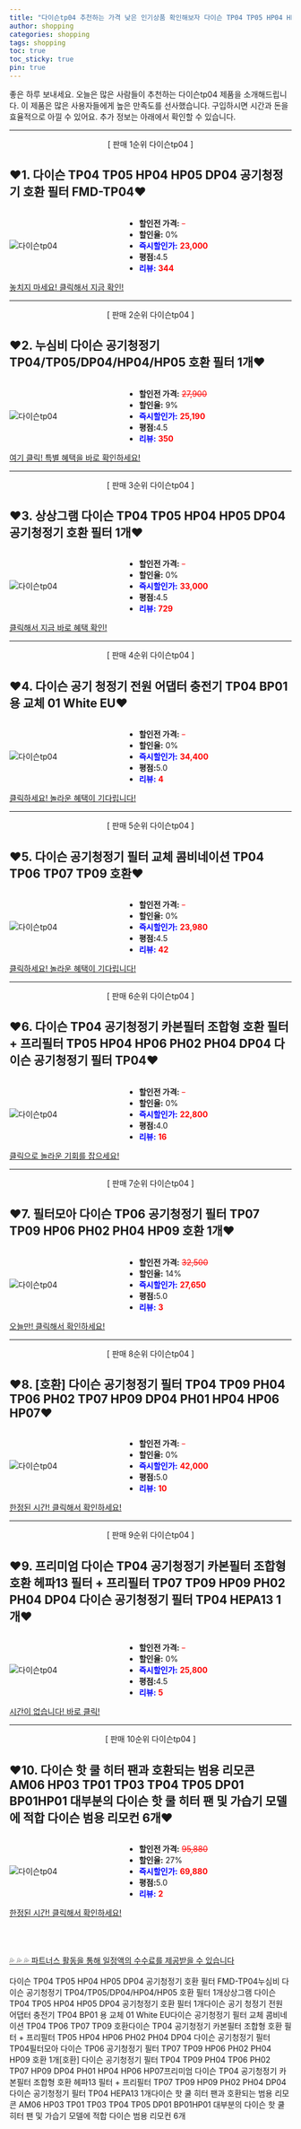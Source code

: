 ```yaml
---
title: "다이슨tp04 추천하는 가격 낮은 인기상품 확인해보자 다이슨 TP04 TP05 HP04 HP05"
author: shopping
categories: shopping
tags: shopping
toc: true
toc_sticky: true
pin: true
---
```

좋은 하루 보내세요. 오늘은 많은 사람들이 추천하는 다이슨tp04 제품을 소개해드립니다. 이 제품은 많은 사용자들에게 높은 만족도를 선사했습니다. 구입하시면 시간과 돈을 효율적으로 아낄 수 있어요. 추가 정보는 아래에서 확인할 수 있습니다.

---
<p class="toplist" style="margin: 0 auto; display: block; width: fit-content;">[ 판매 1순위 다이슨tp04 ]</p>

<h2><strong>❤️1. 다이슨 TP04 TP05 HP04 HP05 DP04 공기청정기 호환 필터 FMD-TP04❤️</strong></h2>

<div style="display: flex; align-items: center;">
    <div style="flex: 0.4;">
        <img src="https://thumbnail6.coupangcdn.com/thumbnails/remote/230x230ex/image/retail/images/111754727336104-14d037bc-a3b4-48ba-950b-d484b8eb77ba.jpg" alt="다이슨tp04" style="max-width: 100%;">
    </div>
    <div style="flex: 0.6; margin-left: 10px;">
        <ul>
            <li><strong>할인전 가격:</strong> <del style="color: red;">-</del></li>
            <li><strong>할인율:</strong> 0%</li>
            <li><span style='color:blue'><strong>즉시할인가:</strong></span> <span style='color:red'><strong>23,000</strong></span></li>
            <li><strong>평점:</strong>4.5</li>
            <li><span style='color:blue'><strong>리뷰:</strong></span> <span style='color:red'><strong>344</strong></span></li>
        </ul>
    </div>
</div>
<div class="center">
    <a href="https://William4Davisa.github.io?lptag=AF9450613&subid=githubio&pageKey=5918048862&traceid=V0-153&itemId=10481940382&vendorItemId=77763688737" class="myButton">
        놓치지 마세요! 클릭해서 지금 확인!
    </a>
</div>


---
<p class="toplist" style="margin: 0 auto; display: block; width: fit-content;">[ 판매 2순위 다이슨tp04 ]</p>

<h2><strong>❤️2. 누심비 다이슨 공기청정기 TP04/TP05/DP04/HP04/HP05 호환 필터 1개❤️</strong></h2>

<div style="display: flex; align-items: center;">
    <div style="flex: 0.4;">
        <img src="https://thumbnail6.coupangcdn.com/thumbnails/remote/230x230ex/image/vendor_inventory/b2df/7e6e19ba7a836a2a16adf789167f54e0a46114e063c369cfb25408690b80.jpg" alt="다이슨tp04" style="max-width: 100%;">
    </div>
    <div style="flex: 0.6; margin-left: 10px;">
        <ul>
            <li><strong>할인전 가격:</strong> <del style="color: red;">27,900</del></li>
            <li><strong>할인율:</strong> 9%</li>
            <li><span style='color:blue'><strong>즉시할인가:</strong></span> <span style='color:red'><strong>25,190</strong></span></li>
            <li><strong>평점:</strong>4.5</li>
            <li><span style='color:blue'><strong>리뷰:</strong></span> <span style='color:red'><strong>350</strong></span></li>
        </ul>
    </div>
</div>
<div class="center">
    <a href="https://William4Davisa.github.io?lptag=AF9450613&subid=githubio&pageKey=2299137262&traceid=V0-153&itemId=19145980130&vendorItemId=71945156857" class="myButton">
        여기 클릭! 특별 혜택을 바로 확인하세요!
    </a>
</div>


---
<p class="toplist" style="margin: 0 auto; display: block; width: fit-content;">[ 판매 3순위 다이슨tp04 ]</p>

<h2><strong>❤️3. 상상그램 다이슨 TP04 TP05 HP04 HP05 DP04 공기청정기 호환 필터 1개❤️</strong></h2>

<div style="display: flex; align-items: center;">
    <div style="flex: 0.4;">
        <img src="https://thumbnail9.coupangcdn.com/thumbnails/remote/230x230ex/image/retail/images/2020/08/21/9/0/24f5f841-7974-4618-8e91-25dd9069e3f3.jpg" alt="다이슨tp04" style="max-width: 100%;">
    </div>
    <div style="flex: 0.6; margin-left: 10px;">
        <ul>
            <li><strong>할인전 가격:</strong> <del style="color: red;">-</del></li>
            <li><strong>할인율:</strong> 0%</li>
            <li><span style='color:blue'><strong>즉시할인가:</strong></span> <span style='color:red'><strong>33,000</strong></span></li>
            <li><strong>평점:</strong>4.5</li>
            <li><span style='color:blue'><strong>리뷰:</strong></span> <span style='color:red'><strong>729</strong></span></li>
        </ul>
    </div>
</div>
<div class="center">
    <a href="https://William4Davisa.github.io?lptag=AF9450613&subid=githubio&pageKey=2000486510&traceid=V0-153&itemId=3404236420&vendorItemId=71390850755" class="myButton">
        클릭해서 지금 바로 혜택 확인!
    </a>
</div>


---
<p class="toplist" style="margin: 0 auto; display: block; width: fit-content;">[ 판매 4순위 다이슨tp04 ]</p>

<h2><strong>❤️4. 다이슨 공기 청정기 전원 어댑터 충전기 TP04 BP01 용 교체 01 White EU❤️</strong></h2>

<div style="display: flex; align-items: center;">
    <div style="flex: 0.4;">
        <img src="https://thumbnail9.coupangcdn.com/thumbnails/remote/230x230ex/image/vendor_inventory/913b/b48b3f70d77c2b32a8eb7bb7ad16ad420fcf1082f00f47eba23d8b35a3d3.jpg" alt="다이슨tp04" style="max-width: 100%;">
    </div>
    <div style="flex: 0.6; margin-left: 10px;">
        <ul>
            <li><strong>할인전 가격:</strong> <del style="color: red;">-</del></li>
            <li><strong>할인율:</strong> 0%</li>
            <li><span style='color:blue'><strong>즉시할인가:</strong></span> <span style='color:red'><strong>34,400</strong></span></li>
            <li><strong>평점:</strong>5.0</li>
            <li><span style='color:blue'><strong>리뷰:</strong></span> <span style='color:red'><strong>4</strong></span></li>
        </ul>
    </div>
</div>
<div class="center">
    <a href="https://William4Davisa.github.io?lptag=AF9450613&subid=githubio&pageKey=7081300305&traceid=V0-153&itemId=17615686740&vendorItemId=87429308499" class="myButton">
        클릭하세요! 놀라운 혜택이 기다립니다!
    </a>
</div>


---
<p class="toplist" style="margin: 0 auto; display: block; width: fit-content;">[ 판매 5순위 다이슨tp04 ]</p>

<h2><strong>❤️5. 다이슨 공기청정기 필터 교체 콤비네이션 TP04 TP06 TP07 TP09 호환❤️</strong></h2>

<div style="display: flex; align-items: center;">
    <div style="flex: 0.4;">
        <img src="https://thumbnail7.coupangcdn.com/thumbnails/remote/230x230ex/image/vendor_inventory/f686/3e853912cf358e5a49151b0362a5fda1c211d2d81493f0f1928380275ab1.jpg" alt="다이슨tp04" style="max-width: 100%;">
    </div>
    <div style="flex: 0.6; margin-left: 10px;">
        <ul>
            <li><strong>할인전 가격:</strong> <del style="color: red;">-</del></li>
            <li><strong>할인율:</strong> 0%</li>
            <li><span style='color:blue'><strong>즉시할인가:</strong></span> <span style='color:red'><strong>23,980</strong></span></li>
            <li><strong>평점:</strong>4.5</li>
            <li><span style='color:blue'><strong>리뷰:</strong></span> <span style='color:red'><strong>42</strong></span></li>
        </ul>
    </div>
</div>
<div class="center">
    <a href="https://William4Davisa.github.io?lptag=AF9450613&subid=githubio&pageKey=7313131648&traceid=V0-153&itemId=18739601199&vendorItemId=83601634766" class="myButton">
        클릭하세요! 놀라운 혜택이 기다립니다!
    </a>
</div>


---
<p class="toplist" style="margin: 0 auto; display: block; width: fit-content;">[ 판매 6순위 다이슨tp04 ]</p>

<h2><strong>❤️6. 다이슨 TP04 공기청정기 카본필터 조합형 호환 필터 + 프리필터 TP05 HP04 HP06 PH02 PH04 DP04 다이슨 공기청정기 필터 TP04❤️</strong></h2>

<div style="display: flex; align-items: center;">
    <div style="flex: 0.4;">
        <img src="https://thumbnail6.coupangcdn.com/thumbnails/remote/230x230ex/image/vendor_inventory/b192/3793f70d6c0e4bf68716c8410cfc940a20ec634863bfd242f9bce6788013.jpg" alt="다이슨tp04" style="max-width: 100%;">
    </div>
    <div style="flex: 0.6; margin-left: 10px;">
        <ul>
            <li><strong>할인전 가격:</strong> <del style="color: red;">-</del></li>
            <li><strong>할인율:</strong> 0%</li>
            <li><span style='color:blue'><strong>즉시할인가:</strong></span> <span style='color:red'><strong>22,800</strong></span></li>
            <li><strong>평점:</strong>4.0</li>
            <li><span style='color:blue'><strong>리뷰:</strong></span> <span style='color:red'><strong>16</strong></span></li>
        </ul>
    </div>
</div>
<div class="center">
    <a href="https://William4Davisa.github.io?lptag=AF9450613&subid=githubio&pageKey=7434751550&traceid=V0-153&itemId=19318547243&vendorItemId=86432709659" class="myButton">
        클릭으로 놀라운 기회를 잡으세요!
    </a>
</div>


---
<p class="toplist" style="margin: 0 auto; display: block; width: fit-content;">[ 판매 7순위 다이슨tp04 ]</p>

<h2><strong>❤️7. 필터모아 다이슨 TP06 공기청정기 필터 TP07 TP09 HP06 PH02 PH04 HP09 호환 1개❤️</strong></h2>

<div style="display: flex; align-items: center;">
    <div style="flex: 0.4;">
        <img src="https://thumbnail10.coupangcdn.com/thumbnails/remote/230x230ex/image/vendor_inventory/59a5/6a1000d6200fd4afb9a767f5c28236f68cc3be221125820a90e757480c48.png" alt="다이슨tp04" style="max-width: 100%;">
    </div>
    <div style="flex: 0.6; margin-left: 10px;">
        <ul>
            <li><strong>할인전 가격:</strong> <del style="color: red;">32,500</del></li>
            <li><strong>할인율:</strong> 14%</li>
            <li><span style='color:blue'><strong>즉시할인가:</strong></span> <span style='color:red'><strong>27,650</strong></span></li>
            <li><strong>평점:</strong>5.0</li>
            <li><span style='color:blue'><strong>리뷰:</strong></span> <span style='color:red'><strong>3</strong></span></li>
        </ul>
    </div>
</div>
<div class="center">
    <a href="https://William4Davisa.github.io?lptag=AF9450613&subid=githubio&pageKey=7966956497&traceid=V0-153&itemId=22050013504&vendorItemId=89097298599" class="myButton">
        오늘만! 클릭해서 확인하세요!
    </a>
</div>


---
<p class="toplist" style="margin: 0 auto; display: block; width: fit-content;">[ 판매 8순위 다이슨tp04 ]</p>

<h2><strong>❤️8. [호환] 다이슨 공기청정기 필터 TP04 TP09 PH04 TP06 PH02 TP07 HP09 DP04 PH01 HP04 HP06 HP07❤️</strong></h2>

<div style="display: flex; align-items: center;">
    <div style="flex: 0.4;">
        <img src="https://thumbnail10.coupangcdn.com/thumbnails/remote/230x230ex/image/vendor_inventory/be37/97753b54e5625d7fbe5e829a840367472c27626254045f19bef7c2cfad55.jpg" alt="다이슨tp04" style="max-width: 100%;">
    </div>
    <div style="flex: 0.6; margin-left: 10px;">
        <ul>
            <li><strong>할인전 가격:</strong> <del style="color: red;">-</del></li>
            <li><strong>할인율:</strong> 0%</li>
            <li><span style='color:blue'><strong>즉시할인가:</strong></span> <span style='color:red'><strong>42,000</strong></span></li>
            <li><strong>평점:</strong>5.0</li>
            <li><span style='color:blue'><strong>리뷰:</strong></span> <span style='color:red'><strong>10</strong></span></li>
        </ul>
    </div>
</div>
<div class="center">
    <a href="https://William4Davisa.github.io?lptag=AF9450613&subid=githubio&pageKey=6396966773&traceid=V0-153&itemId=13662446063&vendorItemId=80914754288" class="myButton">
        한정된 시간! 클릭해서 확인하세요!
    </a>
</div>


---
<p class="toplist" style="margin: 0 auto; display: block; width: fit-content;">[ 판매 9순위 다이슨tp04 ]</p>

<h2><strong>❤️9. 프리미엄 다이슨 TP04 공기청정기 카본필터 조합형 호환 헤파13 필터 + 프리필터 TP07 TP09 HP09 PH02 PH04 DP04 다이슨 공기청정기 필터 TP04 HEPA13 1개❤️</strong></h2>

<div style="display: flex; align-items: center;">
    <div style="flex: 0.4;">
        <img src="https://thumbnail6.coupangcdn.com/thumbnails/remote/230x230ex/image/vendor_inventory/b192/3793f70d6c0e4bf68716c8410cfc940a20ec634863bfd242f9bce6788013.jpg" alt="다이슨tp04" style="max-width: 100%;">
    </div>
    <div style="flex: 0.6; margin-left: 10px;">
        <ul>
            <li><strong>할인전 가격:</strong> <del style="color: red;">-</del></li>
            <li><strong>할인율:</strong> 0%</li>
            <li><span style='color:blue'><strong>즉시할인가:</strong></span> <span style='color:red'><strong>25,800</strong></span></li>
            <li><strong>평점:</strong>4.5</li>
            <li><span style='color:blue'><strong>리뷰:</strong></span> <span style='color:red'><strong>5</strong></span></li>
        </ul>
    </div>
</div>
<div class="center">
    <a href="https://William4Davisa.github.io?lptag=AF9450613&subid=githubio&pageKey=7434831214&traceid=V0-153&itemId=19318876120&vendorItemId=86433033866" class="myButton">
        시간이 없습니다! 바로 클릭!
    </a>
</div>


---
<p class="toplist" style="margin: 0 auto; display: block; width: fit-content;">[ 판매 10순위 다이슨tp04 ]</p>

<h2><strong>❤️10. 다이슨 핫 쿨 히터 팬과 호환되는 범용 리모콘 AM06 HP03 TP01 TP03 TP04 TP05 DP01 BP01HP01 대부분의 다이슨 핫 쿨 히터 팬 및 가습기 모델에 적합 다이슨 범용 리모컨 6개❤️</strong></h2>

<div style="display: flex; align-items: center;">
    <div style="flex: 0.4;">
        <img src="https://thumbnail10.coupangcdn.com/thumbnails/remote/230x230ex/image/vendor_inventory/0a4c/4db9b8b399219e288ee50bc092f2e63a8ffbcbae0e8d090a3045069df60c.jpg" alt="다이슨tp04" style="max-width: 100%;">
    </div>
    <div style="flex: 0.6; margin-left: 10px;">
        <ul>
            <li><strong>할인전 가격:</strong> <del style="color: red;">95,880</del></li>
            <li><strong>할인율:</strong> 27%</li>
            <li><span style='color:blue'><strong>즉시할인가:</strong></span> <span style='color:red'><strong>69,880</strong></span></li>
            <li><strong>평점:</strong>5.0</li>
            <li><span style='color:blue'><strong>리뷰:</strong></span> <span style='color:red'><strong>2</strong></span></li>
        </ul>
    </div>
</div>
<div class="center">
    <a href="https://William4Davisa.github.io?lptag=AF9450613&subid=githubio&pageKey=7679506693&traceid=V0-153&itemId=23015694468&vendorItemId=90049511218" class="myButton">
        한정된 시간! 클릭해서 확인하세요!
    </a>
</div>

<br><br><br>[💦 💦 💦 파트너스 활동을 통해 일정액의 수수료를 제공받을 수 있습니다](https://link.coupang.com/a/bcpT2c)<br><br>다이슨 TP04 TP05 HP04 HP05 DP04 공기청정기 호환 필터 FMD-TP04누심비 다이슨 공기청정기 TP04/TP05/DP04/HP04/HP05 호환 필터 1개상상그램 다이슨 TP04 TP05 HP04 HP05 DP04 공기청정기 호환 필터 1개다이슨 공기 청정기 전원 어댑터 충전기 TP04 BP01 용 교체 01 White EU다이슨 공기청정기 필터 교체 콤비네이션 TP04 TP06 TP07 TP09 호환다이슨 TP04 공기청정기 카본필터 조합형 호환 필터 + 프리필터 TP05 HP04 HP06 PH02 PH04 DP04 다이슨 공기청정기 필터 TP04필터모아 다이슨 TP06 공기청정기 필터 TP07 TP09 HP06 PH02 PH04 HP09 호환 1개[호환] 다이슨 공기청정기 필터 TP04 TP09 PH04 TP06 PH02 TP07 HP09 DP04 PH01 HP04 HP06 HP07프리미엄 다이슨 TP04 공기청정기 카본필터 조합형 호환 헤파13 필터 + 프리필터 TP07 TP09 HP09 PH02 PH04 DP04 다이슨 공기청정기 필터 TP04 HEPA13 1개다이슨 핫 쿨 히터 팬과 호환되는 범용 리모콘 AM06 HP03 TP01 TP03 TP04 TP05 DP01 BP01HP01 대부분의 다이슨 핫 쿨 히터 팬 및 가습기 모델에 적합 다이슨 범용 리모컨 6개